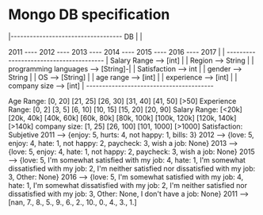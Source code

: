 # Mongo DB specification

|----------------------------------- DB
                                     |
                                     |

2011  ----  2012  ----  2013  ----  2014  ----  2015  ----  2016  ----  2017
                          |
                          |
                ---------------------------------------
                |   Salary Range --> [int]             |
                |   Region --> String                  |
                |   programming languages --> [String]-|
                |   Satisfaction --> int               |
                |   gender --> String                  |
                |   OS --> [String]                    |
                |   age range --> [int]                |
                |   experience --> [int]               |
                |   company size --> [int]             |
                ----------------------------------------


Age Range: [0, 20] [21, 25] [26, 30] [31, 40] [41, 50] [>50]
Experience Range: [0, 2] [3, 5] [6, 10] [10, 15] [15, 20] [20, 90]
Salary Range: [<20k] [20k, 40k] [40k, 60k] [60k, 80k] [80k, 100k] [100k, 120k] [120k, 140k] [>140k]
company size: [1, 25] [26, 100] [101, 1000] [>1000]
Satisfaction: Subjetive
    2011 --> {enjoy: 5, hurts: 4, not happy: 1, bills: 3}
    2012 --> {love: 5, enjoy: 4, hate: 1, not happy: 2, paycheck: 3, wish a job: None}
    2013 --> {love: 5, enjoy: 4, hate: 1, not happy: 2, paycheck: 3, wish a job: None}
    2015 --> {love: 5, I'm somewhat satisfied with my job: 4, hate: 1, I'm somewhat dissatisfied with my job: 2, I'm neither satisfied nor dissatisfied with my job: 3, Other: None}
    2016 --> {love: 5, I'm somewhat satisfied with my job: 4, hate: 1, I'm somewhat dissatisfied with my job: 2, I'm neither satisfied nor dissatisfied with my job: 3, Other: None, I don't have a job: None}
    2011 --> [nan, 7., 8., 5., 9., 6., 2., 10., 0., 4., 3., 1.]
